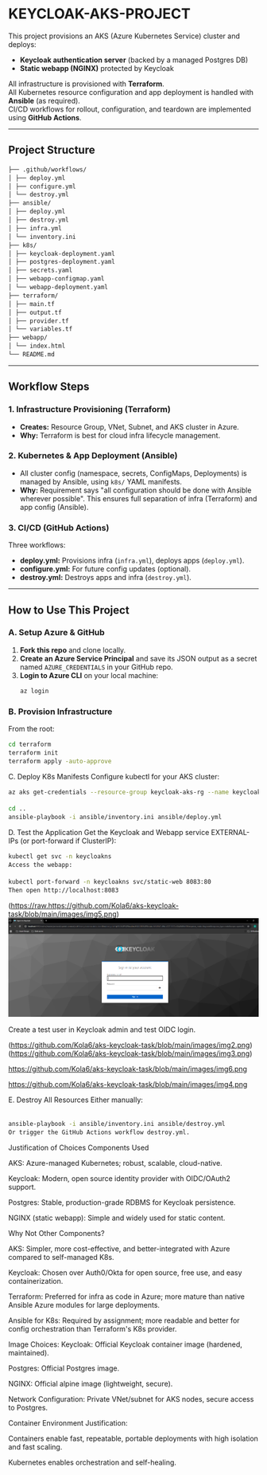 # KEYCLOAK-AKS-PROJECT

This project provisions an AKS (Azure Kubernetes Service) cluster and deploys: 

- **Keycloak authentication server** (backed by a managed Postgres DB)
- **Static webapp (NGINX)** protected by Keycloak

All infrastructure is provisioned with **Terraform**.  
All Kubernetes resource configuration and app deployment is handled with **Ansible** (as required).  
CI/CD workflows for rollout, configuration, and teardown are implemented using **GitHub Actions**.

---

## Project Structure

```sh
├── .github/workflows/
│ ├── deploy.yml
│ ├── configure.yml
│ └── destroy.yml
├── ansible/
│ ├── deploy.yml
│ ├── destroy.yml
│ ├── infra.yml
│ └── inventory.ini
├── k8s/
│ ├── keycloak-deployment.yaml
│ ├── postgres-deployment.yaml
│ ├── secrets.yaml
│ ├── webapp-configmap.yaml
│ └── webapp-deployment.yaml
├── terraform/
│ ├── main.tf
│ ├── output.tf
│ ├── provider.tf
│ └── variables.tf
├── webapp/
│ └── index.html
└── README.md
```


---

## Workflow Steps

### 1. **Infrastructure Provisioning (Terraform)**
- **Creates:** Resource Group, VNet, Subnet, and AKS cluster in Azure.
- **Why:** Terraform is best for cloud infra lifecycle management.

### 2. **Kubernetes & App Deployment (Ansible)**
- All cluster config (namespace, secrets, ConfigMaps, Deployments) is managed by Ansible, using `k8s/` YAML manifests.
- **Why:** Requirement says "all configuration should be done with Ansible wherever possible". This ensures full separation of infra (Terraform) and app config (Ansible).

### 3. **CI/CD (GitHub Actions)**
Three workflows:
- **deploy.yml:** Provisions infra (`infra.yml`), deploys apps (`deploy.yml`).
- **configure.yml:** For future config updates (optional).
- **destroy.yml:** Destroys apps and infra (`destroy.yml`).

---

## How to Use This Project

### **A. Setup Azure & GitHub**
1. **Fork this repo** and clone locally.
2. **Create an Azure Service Principal** and save its JSON output as a secret named `AZURE_CREDENTIALS` in your GitHub repo.
3. **Login to Azure CLI** on your local machine:
    ```sh
    az login
    ```

### **B. Provision Infrastructure**
From the root:
```sh
cd terraform
terraform init
terraform apply -auto-approve
```


C. Deploy K8s Manifests
Configure kubectl for your AKS cluster:
```sh
az aks get-credentials --resource-group keycloak-aks-rg --name keycloakaks

cd ..
ansible-playbook -i ansible/inventory.ini ansible/deploy.yml
```


D. Test the Application
Get the Keycloak and Webapp service EXTERNAL-IPs (or port-forward if ClusterIP):
```sh
kubectl get svc -n keycloakns
Access the webapp:

kubectl port-forward -n keycloakns svc/static-web 8083:80
Then open http://localhost:8083
```
(https://raw.https://github.com/Kola6/aks-keycloak-task/blob/main/images/img5.png) ![Keycloak](./images/img5.png)


Create a test user in Keycloak admin and test OIDC login.

(https://github.com/Kola6/aks-keycloak-task/blob/main/images/img2.png)
(https://github.com/Kola6/aks-keycloak-task/blob/main/images/img3.png)

https://github.com/Kola6/aks-keycloak-task/blob/main/images/img6.png

https://github.com/Kola6/aks-keycloak-task/blob/main/images/img4.png


E. Destroy All Resources
Either manually:
```sh

ansible-playbook -i ansible/inventory.ini ansible/destroy.yml
Or trigger the GitHub Actions workflow destroy.yml.
```

Justification of Choices
Components Used

AKS: Azure-managed Kubernetes; robust, scalable, cloud-native.

Keycloak: Modern, open source identity provider with OIDC/OAuth2 support.

Postgres: Stable, production-grade RDBMS for Keycloak persistence.

NGINX (static webapp): Simple and widely used for static content.

Why Not Other Components?

AKS: Simpler, more cost-effective, and better-integrated with Azure compared to self-managed K8s.

Keycloak: Chosen over Auth0/Okta for open source, free use, and easy containerization.

Terraform: Preferred for infra as code in Azure; more mature than native Ansible Azure modules for large deployments.

Ansible for K8s: Required by assignment; more readable and better for config orchestration than Terraform's K8s provider.

Image Choices:
Keycloak: Official Keycloak container image (hardened, maintained).

Postgres: Official Postgres image.

NGINX: Official alpine image (lightweight, secure).

Network Configuration:
Private VNet/subnet for AKS nodes, secure access to Postgres.

Container Environment Justification:

Containers enable fast, repeatable, portable deployments with high isolation and fast scaling.

Kubernetes enables orchestration and self-healing.





